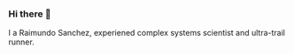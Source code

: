 ### Hi there 👋

I a Raimundo Sanchez, experiened complex systems scientist and ultra-trail runner.

<!--
**raimun2/raimun2** is a ✨ _special_ ✨ repository because its `README.md` (this file) appears on your GitHub profile.


- 🔭 I’m currently working on analyzing trail running activities, this divides in following sub-problems: gathering the data, modeling race parameters and performance prediction. 
- 🌱 I’m currently learning how to design attractive visualizations from data
- 👯 Mostly code in R #Rstats

My library for analizing activity streams from gps devices: ESStream

-->
